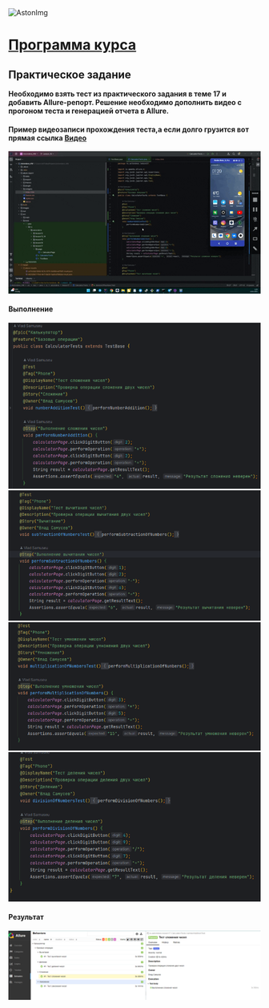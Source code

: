 <img src="https://storage.yandexcloud.net/dev.astonsite.s3backet/aston-redisign/common/logo/AstonLogo_dark.svg" title="AstonImg"/>
&nbsp;

# [Программа курса](README.md)

## Практическое задание

**Необходимо взять тест из практического задания в теме 17
и добавить Allure-репорт.
Решение необходимо дополнить видео с прогоном теста и
генерацией отчета в Allure.**

#### **Пример видеозаписи прохождения теста,а если долго грузится вот прямая ссылка**  [Видео](https://github.com/Samuseu/Astondevs_HW/tree/Lesson_18/images/lesson_18/lesson_18_1.gif)
![This image](images/lesson_18/lesson_18_1.gif)

#### **Выполнение**

![This image](images/lesson_18/lesson_18_1.png)
![This image](images/lesson_18/lesson_18_2.png)
![This image](images/lesson_18/lesson_18_3.png)
![This image](images/lesson_18/lesson_18_4.png)

#### **Результат**
![This image](images/lesson_18/lesson_18_5.png)